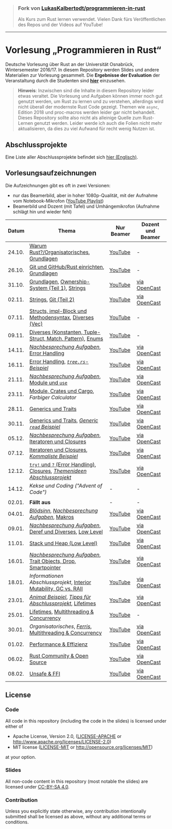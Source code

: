 > ### Fork von [LukasKalbertodt/programmieren-in-rust](https://github.com/LukasKalbertodt/programmieren-in-rust)
> Als Kurs zum Rust lernen verwendet. Vielen Dank fürs Veröffentlichen des Repos und der Videos auf YouTube!

---

# Vorlesung „Programmieren in Rust“

Deutsche Vorlesung über Rust an der Universität Osnabrück, Wintersemester 2016/17. In diesem Repository werden Slides und andere Materialien zur Vorlesung gesammelt. Die **Ergebnisse der Evaluation** der Veranstaltung durch die Studenten sind [**hier**](https://github.com/LukasKalbertodt/programmieren-in-rust/blob/master/AuswertungEvaluation.pdf) einzusehen.

> **Hinweis**: Inzwischen sind die Inhalte in diesem Repository leider etwas veraltet. Die Vorlesung und Aufgaben können immer noch gut genutzt werden, um Rust zu lernen und zu verstehen, allerdings wird nicht überall der modernste Rust Code gezeigt. Themen wie `async`, Edition 2018 und proc-macros werden leider gar nicht behandelt. Dieses Repository sollte also nicht als alleinige Quelle zum Rust-Lernen genutzt werden. Leider werde ich auch die Folien nicht mehr aktualisieren, da dies zu viel Aufwand für recht wenig Nutzen ist. 

## Abschlussprojekte

Eine Liste aller Abschlussprojekte befindet sich [hier (Englisch)](https://github.com/LukasKalbertodt/programmieren-in-rust/blob/master/projects.md).

## Vorlesungsaufzeichnungen

Die Aufzeichnungen gibt es oft in zwei Versionen:

- nur das Beamerbild, aber in hoher 1080p-Qualität, mit der Aufnahme vom Notebook-Mikrofon ([YouTube Playlist](https://www.youtube.com/playlist?list=PL0Ur-09iGhpwMbNiVTBeHmIjs0GuIXhNg))
- Beamerbild und Dozent (mit Tafel) und Umhängemikrofon (Aufnahme schlägt hin und wieder fehl)

| Datum  | Thema | Nur Beamer | Dozent und Beamer |
| ------ | ----- | ------------------------ | ---------------------------- |
| 24.10. | [Warum Rust?/Organisatorisches][s0], [Grundlagen][s1] | [YouTube](https://www.youtube.com/watch?v=lQ36K1htRDY) | - |
| 26.10. | [Git und GitHub/Rust einrichten][s2], [Grundlagen][s1] | [YouTube](https://www.youtube.com/watch?v=k6KKO7QfhNQ) | - |
| 31.10. | [Grundlagen](s1), [Ownership-System (Teil 1)][s3], [Strings][s4] | [YouTube](https://www.youtube.com/watch?v=1dr2CDxBRuo) | [via OpenCast](https://video4.virtuos.uos.de/engage/theodul/ui/core.html?id=2a7b1a55-5b47-4e13-bd11-45d5b6e3c2a2) |
| 02.11. | [Strings][s4], [Git (Teil 2)][s5] | [YouTube](https://www.youtube.com/watch?v=Hiez8zq3yNg) | [via OpenCast](https://video4.virtuos.uos.de/engage/theodul/ui/core.html?id=15898062-d625-48f3-9bd4-518710271568) |
| 07.11. | [Structs, impl-Block und Methodensyntax][s6], [Diverses (Vec)][s7] | [YouTube](https://www.youtube.com/watch?v=EGogoHQUeLE) | - |
| 09.11. | [Diverses (Konstanten, Tuple-Struct, Match, Pattern)][s7], [Enums](s8) | [YouTube](https://www.youtube.com/watch?v=PHEYNPtWIbs) | - |
| 14.11. | [*Nachbesprechung Aufgaben*][t3], [Error Handling][s9] | [YouTube](https://www.youtube.com/watch?v=YYb0fIELE1Q) | [via OpenCast](https://video4.virtuos.uos.de/engage/theodul/ui/core.html?id=2efa047b-8c2a-4545-bd6b-3c36d208f33f) |
| 16.11. | [Error Handling][s9], [*`tree.rs`-Beispiel*][m1] | [YouTube](https://youtu.be/lJzYi5TqtEY) | [via OpenCast](https://video4.virtuos.uos.de/engage/theodul/ui/core.html?id=1cac1644-d054-4fce-b59b-6214730abf19) |
| 21.11. | [*Nachbesprechung Aufgaben*][t4], [Module und `use`][s10] | [YouTube](https://youtu.be/04dpIX5njy8) | [via OpenCast](https://video4.virtuos.uos.de/engage/theodul/ui/core.html?id=96da9ffc-91eb-4d90-b89b-11696580e084) |
| 23.11. | [Module, Crates und Cargo][s10], *Farbiger Calculator* | [YouTube](https://youtu.be/mpfAaSVTe78) | [via OpenCast](https://video4.virtuos.uos.de/engage/theodul/ui/core.html?id=bac86875-bbeb-42dc-9970-55af51c9f017) |
| 28.11. | [Generics und Traits][s11] | [YouTube](https://www.youtube.com/watch?v=ImIKRRXd3fA) | [via OpenCast](https://video4.virtuos.uos.de/engage/theodul/ui/core.html?id=7859a587-aa3c-470e-8f17-34d62dc66984) |
| 30.11. | [Generics und Traits][s11], [*Generic `read` Beispiel*][m2] | [YouTube](https://www.youtube.com/watch?v=QUWfNqC-7nI) | [via OpenCast](https://video4.virtuos.uos.de/engage/theodul/ui/core.html?id=2c961a8f-e86e-4335-9a6f-90e8a6d435f5) |
| 05.12. | [*Nachbesprechung Aufgaben*][t6], [Iteratoren und Closures][s12] | [YouTube](https://youtu.be/YnYKzpmMv40) | [via OpenCast](https://video4.virtuos.uos.de/engage/theodul/ui/core.html?id=e4db0cac-c233-4ae7-9c62-5cd1d6e2ab16) |
| 07.12. | [Iteratoren und Closures][s12], [*Kommaliste Beispiel*][m3] | [YouTube](https://www.youtube.com/watch?v=Ku0001U4o9A) | [via OpenCast](https://video4.virtuos.uos.de/engage/theodul/ui/core.html?id=5c64074c-80ff-40ce-84ee-5dc4cb349ff5) |
| 12.12. | [`try!` und `?` (Error Handling)][s9], [Closures][s12], [*Themenideen Abschlussprojekt*][m4] | [YouTube](https://www.youtube.com/watch?v=-tc0tHWuJm8) | [via OpenCast](https://video4.virtuos.uos.de/engage/theodul/ui/core.html?id=7da62492-0c14-41e5-b9a5-ad00dfece221) |
| 14.12. | *Kekse und Coding ("Advent of Code")* | - | - |
| | | | |
| 02.01. | **Fällt aus** | - | - |
| 04.01. | [*Blödsinn*][b1], [*Nachbesprechung Aufgaben*][t8], [Makros][s13] | [YouTube](https://youtu.be/nPF-0zE5i9Q) | [via OpenCast](https://video4.virtuos.uos.de/engage/theodul/ui/core.html?id=8d44d64b-ac8b-42e0-80dc-223f83ba9745) |
| 09.01. | [*Nachbesprechung Aufgaben*][t9], [Deref und Diverses][s14], [Low Level][s15] | [YouTube](https://youtu.be/TdJKs_Dq2Cs) | [via OpenCast](https://video4.virtuos.uos.de/engage/theodul/ui/core.html?id=8f7ff3e0-389d-4c98-82ac-5d708b4a1aaa) |
| 11.01. | [Stack und Heap (Low Level)][s15] | [YouTube](https://youtu.be/Unda8t9cxw8) | [via OpenCast](https://video4.virtuos.uos.de/engage/theodul/ui/core.html?id=31d04ddc-80a3-4344-a2c4-b4a0316f2e3a) |
| 16.01. | [*Nachbesprechung Aufgaben*][t10], [Trait Objects, Drop, Smartpointer][s16] | [YouTube](https://youtu.be/vjQ7qx6RcRY) | [via OpenCast](https://video4.virtuos.uos.de/engage/theodul/ui/core.html?cid=f4a7c0754b566ef1f43345adaecc98cf&id=8e21ce68-1029-42fd-974d-52dd05a7bb5e) |
| 18.01. | *Informationen Abschlussprojekt*, [Interior Mutability, GC vs. RAII][s16] | [YouTube](https://www.youtube.com/watch?v=1rTtz7qHW68) | [via OpenCast](https://video4.virtuos.uos.de/engage/theodul/ui/core.html?cid=f4a7c0754b566ef1f43345adaecc98cf&id=1b01a22e-42f7-4528-901f-df41557b4a05) |
| 23.01. | [*Animal Beispiel*][m5], [*Tipps für Abschlussprojekt*][m6], [Lifetimes][s17] | [YouTube](https://youtu.be/1ND79YMDV54) | [via OpenCast](https://video4.virtuos.uos.de/engage/theodul/ui/core.html?cid=f4a7c0754b566ef1f43345adaecc98cf&id=cd0ead3a-6417-4119-9a82-0419024150e9) |
| 25.01. | [Lifetimes][s17], [Multithreading & Concurrency][s18] | [YouTube](https://youtu.be/RTCHFlGg5wQ) | - |
| 30.01. | *Organisatorisches*, [*Ferris*][m7], [Multithreading & Concurrency][s18] | [YouTube](https://youtu.be/hwoEtAnTuss) | [via OpenCast](https://video4.virtuos.uos.de/engage/theodul/ui/core.html?cid=f4a7c0754b566ef1f43345adaecc98cf&id=46fff460-84e6-4134-a77b-73e6bfad5f61) |
| 01.02. | [Performance & Effizienz][s19] | [YouTube](https://www.youtube.com/watch?v=01HVacgLQO4) | [via OpenCast](https://video4.virtuos.uos.de/engage/theodul/ui/core.html?id=84b2b573-e900-4692-bdab-7cea4fd8c332) |
| 06.02. | [Rust Community & Open Source][s20] | [YouTube](https://youtu.be/mKE7j5TC-2Q) | [via OpenCast](https://video4.virtuos.uos.de/engage/theodul/ui/core.html?id=ba079eff-2e2b-49cb-9cc0-15138e1da23e) |
| 08.02. | [Unsafe & FFI][s21] | [YouTube](https://youtu.be/5IJr7wn48_I) | [via OpenCast](https://video4.virtuos.uos.de/engage/theodul/ui/core.html?id=6603a519-d899-4c2b-ac25-a4143b7377fa) |



[s0]: https://github.com/LukasKalbertodt/programmieren-in-rust/blob/master/slides/00-Warum-Rust.pdf
[s1]: https://github.com/LukasKalbertodt/programmieren-in-rust/blob/master/slides/01-Grundlagen.pdf
[s2]: https://github.com/LukasKalbertodt/programmieren-in-rust/blob/master/slides/02-Git-GitHub-Rust-Environment.pdf
[s3]: https://github.com/LukasKalbertodt/programmieren-in-rust/blob/master/slides/03-Ownership-System.pdf
[s4]: https://github.com/LukasKalbertodt/programmieren-in-rust/blob/master/slides/04-Strings.pdf
[s5]: https://github.com/LukasKalbertodt/programmieren-in-rust/blob/master/slides/05-Git-Teil-2.pdf
[s6]: https://github.com/LukasKalbertodt/programmieren-in-rust/blob/master/slides/06-Structs-Methoden.pdf
[s7]: https://github.com/LukasKalbertodt/programmieren-in-rust/blob/master/slides/07-Vec-Konstanten-TypeAlias-TupleStruct-Match-Pattern.pdf
[s8]: https://github.com/LukasKalbertodt/programmieren-in-rust/blob/master/slides/08-Enums-Option-Result.pdf
[s9]: https://github.com/LukasKalbertodt/programmieren-in-rust/blob/master/slides/09-Error-Handling.pdf
[s10]: https://github.com/LukasKalbertodt/programmieren-in-rust/blob/master/slides/10-Module-Crates-Cargo.pdf
[s11]: https://github.com/LukasKalbertodt/programmieren-in-rust/blob/master/slides/11-Generic-Traits.pdf
[s12]: https://github.com/LukasKalbertodt/programmieren-in-rust/blob/master/slides/12-Iterators-Closures.pdf
[s13]: https://github.com/LukasKalbertodt/programmieren-in-rust/blob/master/slides/13-Makros.pdf
[s14]: https://github.com/LukasKalbertodt/programmieren-in-rust/blob/master/slides/14-Deref-und-Diverses.pdf
[s15]: https://github.com/LukasKalbertodt/programmieren-in-rust/blob/master/slides/15-Low-Level.pdf
[s16]: https://github.com/LukasKalbertodt/programmieren-in-rust/blob/master/slides/16-TraitObjects-Smartpointer-InteriorMutability-Drop-RAII.pdf
[s17]: https://github.com/LukasKalbertodt/programmieren-in-rust/blob/master/slides/17-Lifetimes.pdf
[s18]: https://github.com/LukasKalbertodt/programmieren-in-rust/blob/master/slides/18-Concurrency-Multithreading.pdf
[s19]: https://github.com/LukasKalbertodt/programmieren-in-rust/blob/master/slides/19-Performance-und-Effizienz.pdf
[s20]: https://github.com/LukasKalbertodt/programmieren-in-rust/blob/master/slides/20-Rust-Community-Open-Source.pdf
[s21]: https://github.com/LukasKalbertodt/programmieren-in-rust/blob/master/slides/21-Unsafe-und-FFI.pdf

[m1]: https://github.com/LukasKalbertodt/programmieren-in-rust/blob/master/materialien/tree.rs
[m2]: https://github.com/LukasKalbertodt/programmieren-in-rust/blob/master/materialien/read.rs
[m3]: https://github.com/LukasKalbertodt/programmieren-in-rust/blob/master/materialien/comma-list-iter.rs
[m4]: https://github.com/LukasKalbertodt/programmieren-in-rust/blob/master/materialien/Zusammenfassung-und-Abschlussprojekt.pdf
[m5]: https://github.com/LukasKalbertodt/programmieren-in-rust/blob/master/materialien/animal.rs
[m6]: https://github.com/LukasKalbertodt/programmieren-in-rust/blob/master/materialien/tipps-abschlussprojekt.md
[m7]: https://github.com/LukasKalbertodt/programmieren-in-rust/blob/master/materialien/ferris.jpg

[t3]: https://github.com/LukasKalbertodt/programmieren-in-rust/tree/master/aufgaben/sheet3
[t4]: https://github.com/LukasKalbertodt/programmieren-in-rust/tree/master/aufgaben/sheet4
[t6]: https://github.com/LukasKalbertodt/programmieren-in-rust/tree/master/aufgaben/sheet6
[t8]: https://github.com/LukasKalbertodt/programmieren-in-rust/tree/master/aufgaben/sheet8
[t9]: https://github.com/LukasKalbertodt/programmieren-in-rust/tree/master/aufgaben/sheet9
[t10]: https://github.com/LukasKalbertodt/programmieren-in-rust/tree/master/aufgaben/sheet10

[b0]: http://i.imgur.com/9g5gebP.jpg
[b1]: https://www.youtube.com/watch?v=d8q5C7UalZw&list=PL5YlUpv9iiO0WsosBlAZfL64BBCALECkW


## License

### Code

All code in this repository (including the code in the slides) is licensed under either of

 * Apache License, Version 2.0, ([LICENSE-APACHE](LICENSE-APACHE) or http://www.apache.org/licenses/LICENSE-2.0)
 * MIT license ([LICENSE-MIT](LICENSE-MIT) or http://opensource.org/licenses/MIT)

at your option.

### Slides

All non-code content in this repository (most notable the slides) are licensed under [CC-BY-SA 4.0](https://creativecommons.org/licenses/by-sa/4.0/).

### Contribution

Unless you explicitly state otherwise, any contribution intentionally submitted
shall be licensed as above, without any additional terms or conditions.
